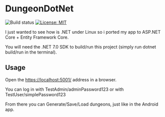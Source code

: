 # DungeonDotNet

![Build status](https://github.com/Externius/DungeonDotNet/actions/workflows/main.yml/badge.svg)
[![License: MIT](https://img.shields.io/badge/License-MIT-green.svg)](https://opensource.org/licenses/MIT)

I just wanted to see how is .NET under Linux so i ported my app to ASP.NET Core + Entity Framework Core.

You will need the .NET 7.0 SDK to build/run this project (simply run dotnet build/run in the terminal).

## Usage

Open the <https://localhost:5001/> address in a browser.

You can log in with TestAdmin/adminPassword123 or with TestUser/simplePassword123

From there you can Generate/Save/Load dungeons, just like in the Android app.
